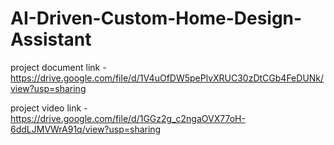 # AI-Driven-Custom-Home-Design-Assistant

project document link - 
                        https://drive.google.com/file/d/1V4uOfDW5pePlvXRUC30zDtCGb4FeDUNk/view?usp=sharing
                        

project video link -  
                     https://drive.google.com/file/d/1GGz2g_c2ngaOVX77oH-6ddLJMVWrA91q/view?usp=sharing
